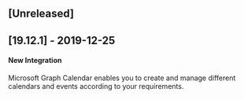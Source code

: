 ## [Unreleased]


## [19.12.1] - 2019-12-25
#### New Integration
Microsoft Graph Calendar enables you to create and manage different calendars and events according to your requirements.